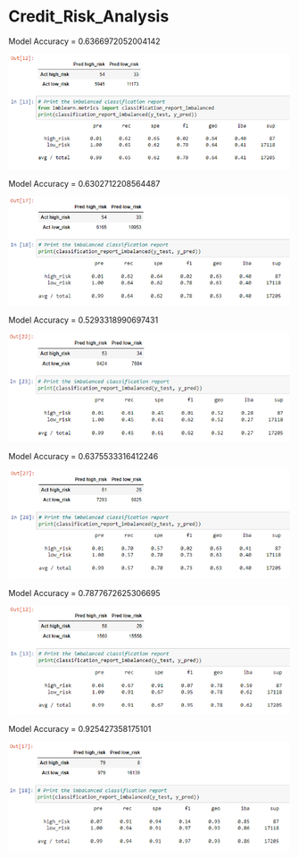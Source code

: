 # Credit_Risk_Analysis


Model Accuracy = 0.6366972052004142

!["images/01_NaiveRandom2.png"](images/01_NaiveRandom2.png)


Model Accuracy = 0.6302712208564487

!["images/02_SMOTE2.png"](images/02_SMOTE2.png)


Model Accuracy = 0.5293318990697431

!["images/03_UnderSamp2.png"](images/03_UnderSamp2.png)


Model Accuracy = 0.6375533316412246

!["images/04_Combi2.png"](images/04_Combi2.png)


Model Accuracy = 0.7877672625306695

!["images/05_RandomForest2.png"](images/05_RandomForest2.png)


Model Accuracy = 0.925427358175101

!["images/06_AdaBoost2.png"](images/06_AdaBoost2.png)



